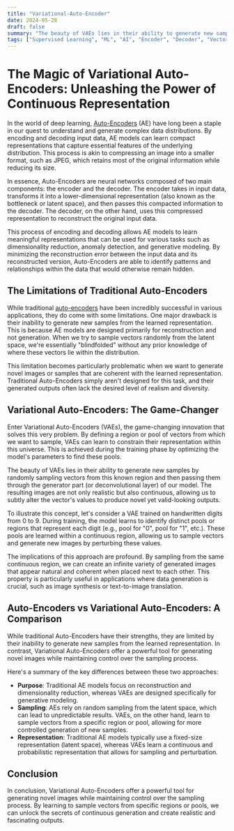```yaml
---
title: "Variational-Auto-Encoder"
date: 2024-05-28
draft: false
summary: "The beauty of VAEs lies in their ability to generate new samples by randomly sampling vectors from this known region and then passing them through the generator part of our model. The resulting images are not only realistic but also continuous, allowing us to subtly alter the vector's values to produce novel yet valid-looking outputs."
tags: ["Supervised Learning", "ML", "AI", "Encoder", "Decoder", "Vector", "Compression", "Auto-Encoder", "Variational-Auto-Encoder", "VAE", "AE", "Machine Learning", "Learning"]
---
```


# The Magic of Variational Auto-Encoders: Unleashing the Power of Continuous Representation

In the world of deep learning, [Auto-Encoders](https://aestheticvoyager.github.io/aesvoy/posts/auto-encoder/) (AE) have long been a staple in our quest to understand and generate complex data distributions. By encoding and decoding input data, AE models can learn compact representations that capture essential features of the underlying distribution. This process is akin to compressing an image into a smaller format, such as JPEG, which retains most of the original information while reducing its size.

In essence, Auto-Encoders are neural networks composed of two main components: the encoder and the decoder. The encoder takes in input data, transforms it into a lower-dimensional representation (also known as the bottleneck or latent space), and then passes this compacted information to the decoder. The decoder, on the other hand, uses this compressed representation to reconstruct the original input data.

This process of encoding and decoding allows AE models to learn meaningful representations that can be used for various tasks such as dimensionality reduction, anomaly detection, and generative modeling. By minimizing the reconstruction error between the input data and its reconstructed version, Auto-Encoders are able to identify patterns and relationships within the data that would otherwise remain hidden.

## The Limitations of Traditional Auto-Encoders

While traditional [auto-encoders](https://aestheticvoyager.github.io/aesvoy/posts/auto-encoder/) have been incredibly successful in various applications, they do come with some limitations. One major drawback is their inability to generate new samples from the learned representation. This is because AE models are designed primarily for reconstruction and not generation. When we try to sample vectors randomly from the latent space, we're essentially "blindfolded" without any prior knowledge of where these vectors lie within the distribution.

This limitation becomes particularly problematic when we want to generate novel images or samples that are coherent with the learned representation. Traditional Auto-Encoders simply aren't designed for this task, and their generated outputs often lack the desired level of realism and diversity.

## Variational Auto-Encoders: The Game-Changer

Enter Variational Auto-Encoders (VAEs), the game-changing innovation that solves this very problem. By defining a region or pool of vectors from which we want to sample, VAEs can learn to constrain their representation within this universe. This is achieved during the training phase by optimizing the model's parameters to find these pools.

The beauty of VAEs lies in their ability to generate new samples by randomly sampling vectors from this known region and then passing them through the generator part (or deconvolutional layer) of our model. The resulting images are not only realistic but also continuous, allowing us to subtly alter the vector's values to produce novel yet valid-looking outputs.

To illustrate this concept, let's consider a VAE trained on handwritten digits from 0 to 9. During training, the model learns to identify distinct pools or regions that represent each digit (e.g., pool for "0", pool for "1", etc.). These pools are learned within a continuous region, allowing us to sample vectors and generate new images by perturbing these values.

The implications of this approach are profound. By sampling from the same continuous region, we can create an infinite variety of generated images that appear natural and coherent when placed next to each other. This property is particularly useful in applications where data generation is crucial, such as image synthesis or text-to-image translation.

## Auto-Encoders vs Variational Auto-Encoders: A Comparison

While traditional Auto-Encoders have their strengths, they are limited by their inability to generate new samples from the learned representation. In contrast, Variational Auto-Encoders offer a powerful tool for generating novel images while maintaining control over the sampling process.

Here's a summary of the key differences between these two approaches:

* **Purpose**: Traditional AE models focus on reconstruction and dimensionality reduction, whereas VAEs are designed specifically for generative modeling.
* **Sampling**: AEs rely on random sampling from the latent space, which can lead to unpredictable results. VAEs, on the other hand, learn to sample vectors from a specific region or pool, allowing for more controlled generation of new samples.
* **Representation**: Traditional AE models typically use a fixed-size representation (latent space), whereas VAEs learn a continuous and probabilistic representation that allows for sampling and perturbation.

## Conclusion

In conclusion, Variational Auto-Encoders offer a powerful tool for generating novel images while maintaining control over the sampling process. By learning to sample vectors from specific regions or pools, we can unlock the secrets of continuous generation and create realistic and fascinating outputs.
